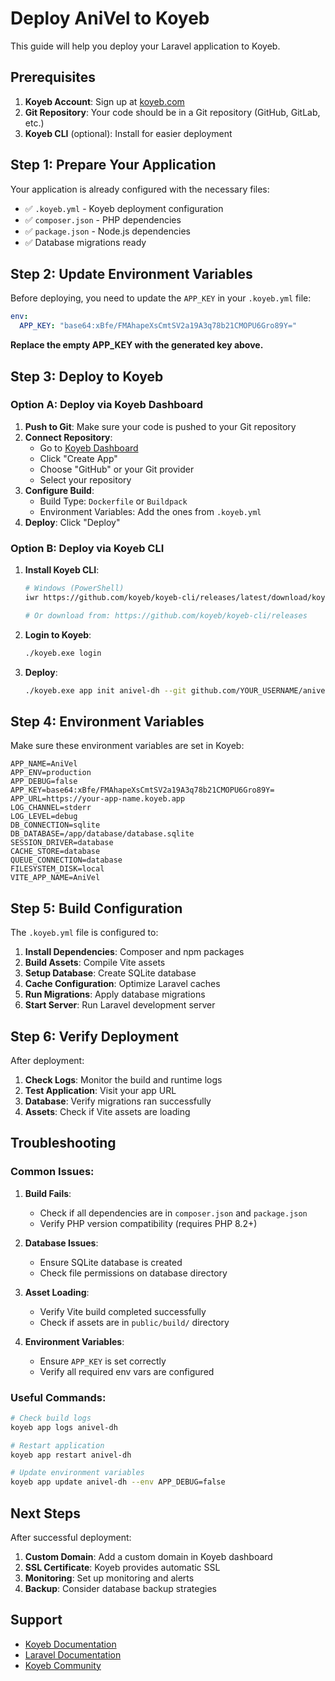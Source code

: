 # Deploy AniVel to Koyeb

This guide will help you deploy your Laravel application to Koyeb.

## Prerequisites

1. **Koyeb Account**: Sign up at [koyeb.com](https://koyeb.com)
2. **Git Repository**: Your code should be in a Git repository (GitHub, GitLab, etc.)
3. **Koyeb CLI** (optional): Install for easier deployment

## Step 1: Prepare Your Application

Your application is already configured with the necessary files:
- ✅ `.koyeb.yml` - Koyeb deployment configuration
- ✅ `composer.json` - PHP dependencies
- ✅ `package.json` - Node.js dependencies
- ✅ Database migrations ready

## Step 2: Update Environment Variables

Before deploying, you need to update the `APP_KEY` in your `.koyeb.yml` file:

```yaml
env:
  APP_KEY: "base64:xBfe/FMAhapeXsCmtSV2a19A3q78b21CMOPU6Gro89Y="
```

**Replace the empty APP_KEY with the generated key above.**

## Step 3: Deploy to Koyeb

### Option A: Deploy via Koyeb Dashboard

1. **Push to Git**: Make sure your code is pushed to your Git repository
2. **Connect Repository**: 
   - Go to [Koyeb Dashboard](https://app.koyeb.com)
   - Click "Create App"
   - Choose "GitHub" or your Git provider
   - Select your repository
3. **Configure Build**:
   - Build Type: `Dockerfile` or `Buildpack`
   - Environment Variables: Add the ones from `.koyeb.yml`
4. **Deploy**: Click "Deploy"

### Option B: Deploy via Koyeb CLI

1. **Install Koyeb CLI**:
   ```bash
   # Windows (PowerShell)
   iwr https://github.com/koyeb/koyeb-cli/releases/latest/download/koyeb-cli_windows_x86_64.exe -OutFile koyeb.exe
   
   # Or download from: https://github.com/koyeb/koyeb-cli/releases
   ```

2. **Login to Koyeb**:
   ```bash
   ./koyeb.exe login
   ```

3. **Deploy**:
   ```bash
   ./koyeb.exe app init anivel-dh --git github.com/YOUR_USERNAME/anivel-dh --git-branch main --ports 8000:http --routes /:8000 --env APP_KEY="base64:xBfe/FMAhapeXsCmtSV2a19A3q78b21CMOPU6Gro89Y=" --env APP_ENV=production --env APP_DEBUG=false --env DB_CONNECTION=sqlite --env DB_DATABASE=/app/database/database.sqlite
   ```

## Step 4: Environment Variables

Make sure these environment variables are set in Koyeb:

```env
APP_NAME=AniVel
APP_ENV=production
APP_DEBUG=false
APP_KEY=base64:xBfe/FMAhapeXsCmtSV2a19A3q78b21CMOPU6Gro89Y=
APP_URL=https://your-app-name.koyeb.app
LOG_CHANNEL=stderr
LOG_LEVEL=debug
DB_CONNECTION=sqlite
DB_DATABASE=/app/database/database.sqlite
SESSION_DRIVER=database
CACHE_STORE=database
QUEUE_CONNECTION=database
FILESYSTEM_DISK=local
VITE_APP_NAME=AniVel
```

## Step 5: Build Configuration

The `.koyeb.yml` file is configured to:

1. **Install Dependencies**: Composer and npm packages
2. **Build Assets**: Compile Vite assets
3. **Setup Database**: Create SQLite database
4. **Cache Configuration**: Optimize Laravel caches
5. **Run Migrations**: Apply database migrations
6. **Start Server**: Run Laravel development server

## Step 6: Verify Deployment

After deployment:

1. **Check Logs**: Monitor the build and runtime logs
2. **Test Application**: Visit your app URL
3. **Database**: Verify migrations ran successfully
4. **Assets**: Check if Vite assets are loading

## Troubleshooting

### Common Issues:

1. **Build Fails**:
   - Check if all dependencies are in `composer.json` and `package.json`
   - Verify PHP version compatibility (requires PHP 8.2+)

2. **Database Issues**:
   - Ensure SQLite database is created
   - Check file permissions on database directory

3. **Asset Loading**:
   - Verify Vite build completed successfully
   - Check if assets are in `public/build/` directory

4. **Environment Variables**:
   - Ensure `APP_KEY` is set correctly
   - Verify all required env vars are configured

### Useful Commands:

```bash
# Check build logs
koyeb app logs anivel-dh

# Restart application
koyeb app restart anivel-dh

# Update environment variables
koyeb app update anivel-dh --env APP_DEBUG=false
```

## Next Steps

After successful deployment:

1. **Custom Domain**: Add a custom domain in Koyeb dashboard
2. **SSL Certificate**: Koyeb provides automatic SSL
3. **Monitoring**: Set up monitoring and alerts
4. **Backup**: Consider database backup strategies

## Support

- [Koyeb Documentation](https://www.koyeb.com/docs)
- [Laravel Documentation](https://laravel.com/docs)
- [Koyeb Community](https://community.koyeb.com)
